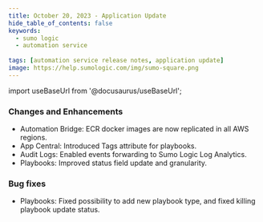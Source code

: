 ```yaml
---
title: October 20, 2023 - Application Update
hide_table_of_contents: false
keywords:
  - sumo logic
  - automation service
 
tags: [automation service release notes, application update]
image: https://help.sumologic.com/img/sumo-square.png
---
```


import useBaseUrl from '@docusaurus/useBaseUrl';

### Changes and Enhancements
* Automation Bridge: ECR docker images are now replicated in all AWS regions.
* App Central: Introduced Tags attribute for playbooks.
* Audit Logs: Enabled events forwarding to Sumo Logic Log Analytics. 
* Playbooks: Improved status field update and granularity.

### Bug fixes
* Playbooks: Fixed possibility to add new playbook type, and fixed killing playbook update status.
